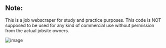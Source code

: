## Note:
This is a job webscraper for study and practice purposes. 
This code is NOT supposed to be used for any kind of commercial use without permission from the actual jobsite owners.

![image](https://user-images.githubusercontent.com/48054120/150964250-c58c26f4-a687-46fd-bf9c-c73b8680b93b.png)
